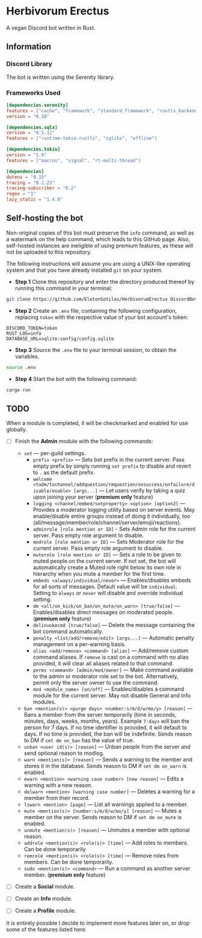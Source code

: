 # Herbivorum Erectus
A vegan Discord bot written in Rust.

## Information

### Discord Library
The bot is written using the Serenity library.

### Frameworks Used
```toml
[dependencies.serenity]
features = ["cache", "framework", "standard_framework", "rustls_backend"]
version = "0.10"

[dependencies.sqlx]
version = "0.5.11"
features = ["runtime-tokio-rustls", "sqlite", "offline"]

[dependencies.tokio]
version = "1.0"
features = ["macros", "signal", "rt-multi-thread"]

[dependencies]
dotenv = "0.15"
tracing = "0.1.23"
tracing-subscriber = "0.2"
regex = "1"
lazy_static = "1.4.0"
```

## Self-hosting the bot
Non-original copies of this bot must preserve the `info` command, as well as a watermark on the help command, which leads to this GitHub page. Also, self-hosted instances are ineligible of using premium features, as these will not be uploaded to this repository.

The following instructions will assume you are using a UNIX-like operating system and that you have already installed `git` on your system.

- **Step 1** Clone this repository and enter the directory produced thereof by running this command in your terminal:
```bash
git clone https://github.com/ElotonSotilas/HerbivorumErectus DiscordBot/ && cd DiscordBot/
```

- **Step 2** Create an `.env` file, containing the following configuration, replacing `token` with the respective value of your bot account's token:
```env
DISCORD_TOKEN=token
RUST_LOG=info
DATABASE_URL=sqlite:config/config.sqlite
```

- **Step 3** Source the `.env` file to your terminal session, to obtain the variables.
```bash
source .env
```

- **Step 4** Start the bot with the following command:
```bash
cargo run
```

## TODO

When a module is completed, it will be checkmarked and enabled for use globally.

- [ ] Finish the **Admin** module with the following commands:
  - `set` — per-guild settings.
    - `prefix <prefix>` — Sets bot prefix in the current server. Pass empty prefix by simply running `set prefix` to disable and revert to `.` as the default prefix.
    - `welcome <todm/tochannel/addquestion/rmquestion/onsuccess/onfailure/disable/enable> [args...]` — Let users verify by taking a quiz upon joining your server (**premium only** feature)
    - `logging <channel/embed/setproperty> <option> [option2]` — Provides a moderator logging utility based on server events. May enable/disable entire groups instead of doing it individually, too (all/message/member/role/channel/server/emoji/reactions).
    - `adminrole [role mention or ID]` - Sets Admin role for the current server. Pass empty role argument to disable.
    - `modrole [role mention or ID]` — Sets Moderator role for the current server. Pass empty role argument to disable.
    - `muterole [role mention or ID]` — Sets a role to be given to muted people on the current server. If not set, the bot will automatically create a Muted role right below its own role in hierarchy when you mute a member for the first time.
    - `embeds <always/individual/never>` — Enables/disables embeds for all sorts of messages. Default value will be `individual`. Setting to `always` or `never` will disable and override individual setting.
    - `dm <all/on_kick/on_ban/on_mute/on_warn> [true/false]` — Enables/disables direct messages on moderated people. (**premium only** feature)
    - `delinvokecmd [true/false]` — Delete the message containing the bot command automatically.
    - `penalty <list/add/remove/edit> [args...]` — Automatic penalty management on a per-warning basis.
    - `alias <add/remove> <command> [alias]` — Add/remove custom command aliases. If `remove` is cast on a command with no alias provided, it will clear all aliases related to that command.
    - `perms <command> [admin/mod/owner]` — Make command available to the admin or moderator role set to the bot. Alternatively, permit only the server owner to use the command.
    - `mod <module_name> [on/off]` — Enables/disables a command module for the current server. May not disable General and Info modules.
  - `ban <mention(s)> <purge days> <number:s/m/d/w/mo/y> [reason]` — Bans a member from the server temporarily (time in seconds, minutes, days, weeks, months, years). Example `7:days` will ban the person for 7 days. If no time identifier is provided, it will default to days. If no time is provided, the ban will be indefinite. Sends reason to DM if `set dm on_ban` has the value of true.
  - `unban <user id(s)> [reason]` — Unban people from the server and send optional reason to modlog.
  - `warn <mention(s)> [reason]` — Sends a warning to the member and stores it in the database. Sends reason to DM if `set dm on_warn` is enabled.
  - `ewarn <mention> <warning case number> [new reason]` — Edits a warning with a new reason.
  - `delwarn <mention> [warning case number]` — Deletes a warning for a member from their record.
  - `lswarn <mention> [page]` — List all warnings applied to a member.
  - `mute <mention(s)> [number:s/m/d/w/mo/y] [reason]` — Mutes a member on the server. Sends reason to DM if `set dm on_mute` is enabled.
  - `unmute <mention(s)> [reason]` — Unmutes a member with optional reason.
  - `addrole <mention(s)> <role(s)> [time]` — Add roles to members. Can be done temporarily.
  - `remrole <mention(s)> <role(s)> [time]` — Remove roles from members. Can be done temporarily.
  - `sudo <mention(s)> <command>` — Run a command as another server member. (**premium only** feature)

- [ ] Create a **Social** module.
- [ ] Create an **Info** module.
- [ ] Create a **Profile** module.

It is entirely possible I decide to implement more features later on, or drop some of the features listed here.
